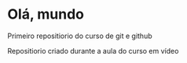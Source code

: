 # Olá, mundo
 Primeiro repositiorio do curso de git e github


Repositiorio criado durante a aula do curso em vídeo